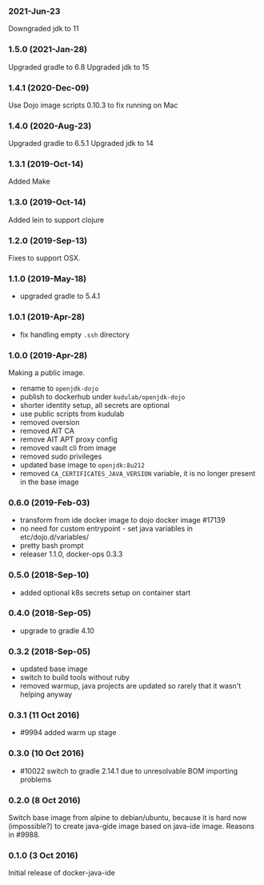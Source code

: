 ### 2021-Jun-23
Downgraded jdk to 11

### 1.5.0 (2021-Jan-28)
Upgraded gradle to 6.8
Upgraded jdk to 15

### 1.4.1 (2020-Dec-09)

Use Dojo image scripts 0.10.3 to fix running on Mac

### 1.4.0 (2020-Aug-23)
Upgraded gradle to 6.5.1
Upgraded jdk to 14

### 1.3.1 (2019-Oct-14)
Added Make

### 1.3.0 (2019-Oct-14)
Added lein to support clojure

### 1.2.0 (2019-Sep-13)
Fixes to support OSX.

### 1.1.0 (2019-May-18)
 * upgraded gradle to 5.4.1

### 1.0.1 (2019-Apr-28)

* fix handling empty `.ssh` directory

### 1.0.0 (2019-Apr-28)

Making a public image.
 * rename to `openjdk-dojo`
 * publish to dockerhub under `kudulab/openjdk-dojo`
 * shorter identity setup, all secrets are optional
 * use public scripts from kudulab
 * removed oversion
 * removed AIT CA
 * remove AIT APT proxy config
 * removed vault cli from image
 * removed sudo privileges
 * updated base image to `openjdk:8u212`
 * removed `CA_CERTIFICATES_JAVA_VERSION` variable, it is no longer present in the base image

### 0.6.0 (2019-Feb-03)

* transform from ide docker image to dojo docker image #17139
* no need for custom entrypoint - set java variables in etc/dojo.d/variables/
* pretty bash prompt
* releaser 1.1.0, docker-ops 0.3.3

### 0.5.0 (2018-Sep-10)

 * added optional k8s secrets setup on container start

### 0.4.0 (2018-Sep-05)

 * upgrade to gradle 4.10

### 0.3.2 (2018-Sep-05)

 * updated base image
 * switch to build tools without ruby
 * removed warmup, java projects are updated so rarely that it wasn't helping anyway

### 0.3.1 (11 Oct 2016)

* #9994 added warm up stage

### 0.3.0 (10 Oct 2016)

* #10022 switch to gradle 2.14.1 due to unresolvable BOM importing problems

### 0.2.0 (8 Oct 2016)

Switch base image from alpine to debian/ubuntu, because it is hard now (impossible?)
 to create java-gide image based on java-ide image. Reasons in #9988.

### 0.1.0 (3 Oct 2016)

Initial release of docker-java-ide
